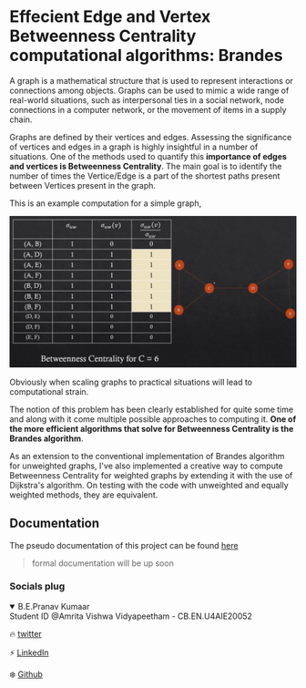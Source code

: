 # Effecient Edge and Vertex Betweenness Centrality computational algorithms: Brandes

A graph is a mathematical structure that is used to represent interactions or connections among objects. Graphs can be used to mimic a wide range of real-world situations, such as interpersonal ties in a social network, node connections in a computer network, or the movement of items in a supply chain.

Graphs are defined by their vertices and edges. Assessing the significance of vertices and edges in a graph is highly insightful in a number of situations. One of the methods used to quantify this **importance of edges and vertices is Betweenness Centrality**. The main goal is to identify the number of times the Vertice/Edge is a part of the shortest paths present between Vertices present in the graph.

This is an example computation for a simple graph,

![BC example](https://github.com/genpranav/Brandes-Algorithm-Betweenness-Centrality/blob/main/Images/BC%20example.jpg)

Obviously when scaling graphs to practical situations will lead to computational strain. 

The notion of this problem has been clearly established for quite some time and along with it come multiple possible approaches to computing it. **One of the more efficient algorithms that solve for Betweenness Centrality is the Brandes algorithm**.

As an extension to the conventional implementation of Brandes algorithm for unweighted graphs, I've also implemented a creative way to compute Betweenness Centrality for weighted graphs by extending it with the use of Dijkstra's algorithm. On testing with the code with unweighted and equally weighted methods, they are equivalent.

## Documentation

The pseudo documentation of this project can be found [here](https://github.com/genpranav/Brandes-Algorithm-Betweenness-Centrality/blob/main/DAA_Final.pptx)
> formal documentation will be up soon

### Socials plug

<details open>
<summary>B.E.Pranav Kumaar</summary>
Student ID @Amrita Vishwa Vidyapeetham - CB.EN.U4AIE20052

:fire: [twitter](https://twitter.com/bepranavkumaar1)

:zap: [LinkedIn](https://www.linkedin.com/in/pranav-kumaar/)

:snowflake: [Github](https://github.com/genpranav)

</details>